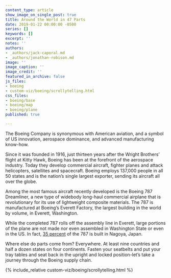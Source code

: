 ```yaml
---
content_type: article
show_image_on_single_post: true
title: Around the World in 47 Parts
date: 2019-01-22 00:00:00 -0500
series: []
keywords: []
excerpt: ''
notes: ''
authors:
- _authors/jack-caporal.md
- _authors/jonathan-robison.md
image: ''
image_caption: ''
image_credit: ''
featured_in_archive: false
js_files:
- boeing
- custom-viz/boeing/scrollytelling.html
css_files:
- boeing/base
- boeing/map
- boeing/plane
published: true

---
```

The Boeing Company is synonymous with American aviation, and a symbol of US innovation, aerospace dominance, and advanced manufacturing know-how.

Since it was founded in 1916, just thirteen years after the Wright Brothers’ flight at Kitty Hawk, Boeing has been at the forefront of the aerospace industry. Today they develop commercial aircraft, fighter planes and attack helicopters, satellites and spacecraft. Boeing employs 137,000 people in all 50 states and is the nation’s single largest exporter, sending its aircraft all over the globe.

Among the most famous aircraft recently developed is the Boeing 787 Dreamliner, a new type of widebody long-haul commercial airplane that is revolutionary for its use of lightweight composite materials. The 787 is manufactured at Boeing’s Everett Factory, the largest building in the world by volume, in Everett, Washington.

While the completed 787 rolls off the assembly line in Everett, large portions of the plane are not made nor even assembled in Washington State or even in the US. In fact, [35 percent](http://old.seattletimes.com/html/businesstechnology/2003707208_787globalbuild15.html) of the 787 is built in Nagoya, Japan.

Where else do parts come from? Everywhere. At least nine countries and half a dozen states on four continents. Fasten your seatbelts and put your tray tables and seat back in the upright and locked position-let’s take a journey through the Boeing supply chain.

{% include_relative custom-viz/boeing/scrollytelling.html %}
